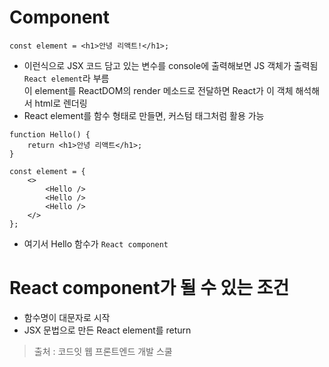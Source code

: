 # Component
```
const element = <h1>안녕 리액트!</h1>;
```

* 이런식으로 JSX 코드 담고 있는 변수를 console에 출력해보면 JS 객체가 출력됨   
```React element```라 부름   
이 element를 ReactDOM의 render 메소드로 전달하면 React가 이 객체 해석해서 html로 렌더링
* React element를 함수 형태로 만들면, 커스텀 태그처럼 활용 가능
```
function Hello() {
	return <h1>안녕 리액트</h1>;
}

const element = {
	<>
		<Hello />
		<Hello />
		<Hello />
	</>
};
```
* 여기서 Hello 함수가 ```React component```

# React component가 될 수 있는 조건
* 함수명이 대문자로 시작
* JSX 문법으로 만든 React element를 return

> 출처 : 코드잇 웹 프론트엔드 개발 스쿨
